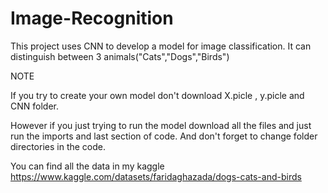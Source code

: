 # Image-Recognition
This project uses CNN to develop a model for image classification. It can distinguish between 3 animals("Cats","Dogs","Birds") 

NOTE

If you try to create your own model don't download X.picle , y.picle and CNN folder.

However if you just trying to run the model download all the files and just run the imports and last section of code. And don't forget to change folder directories in the code.

You can find all the data in my kaggle https://www.kaggle.com/datasets/faridaghazada/dogs-cats-and-birds
